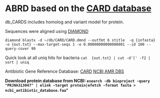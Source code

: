# ABRD based on the [CARD database](https://card.mcmaster.ca/download)

db_CARDS includes homolog and variant model for protein.

Sequences were aligned using [DIAMOND](https://github.com/bbuchfink/diamond)

```diamond blastx -d ~/db/CARD/CARD.dmnd --outfmt 6 stitle  -q {infasta} -o {out.txt} --max-target-seqs 1 -e 0.00000000000000001 --id 100 --query-cover 99```

Quick look at all uniq hits for bacteria
```cat  {out.txt} | cut -d'[' -f2 | sort | uniq```

Antibiotic Gene Reference Database:
[CARD](https://card.mcmaster.ca/)
[NCBI AMR DBS](https://www.ncbi.nlm.nih.gov/bioproject/PRJNA313047)


 **Download protein database from NCBI: ```esearch -db bioproject -query "PRJNA313047" | elink -target protein|efetch -format fasta > ncbi_antibiotic_database.faa```***
